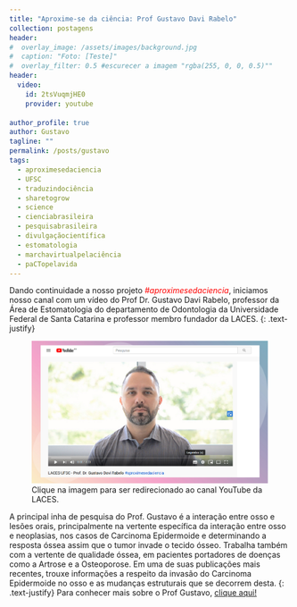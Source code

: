 ```yaml
---
title: "Aproxime-se da ciência: Prof Gustavo Davi Rabelo"
collection: postagens
header:
#  overlay_image: /assets/images/background.jpg
#  caption: "Foto: [Teste]"
#  overlay_filter: 0.5 #escurecer a imagem "rgba(255, 0, 0, 0.5)""
header:
  video:
    id: 2tsVuqmjHE0
    provider: youtube

author_profile: true
author: Gustavo
tagline: ""
permalink: /posts/gustavo
tags:
  - aproximesedaciencia
  - UFSC
  - traduzindociência
  - sharetogrow
  - science
  - cienciabrasileira
  - pesquisabrasileira
  - divulgaçãocientífica
  - estomatologia
  - marchavirtualpelaciência
  - paCTopelavida
---
```

Dando continuidade a nosso projeto <span style="color:red"> *#aproximesedaciencia*</span>, iniciamos nosso canal com um vídeo do Prof Dr. Gustavo Davi Rabelo, professor da Área de Estomatologia do departamento de Odontologia da Universidade Federal de Santa Catarina e professor membro fundador da LACES.
{: .text-justify}

<figure>
    <a href="https://www.youtube.com/watch?v=2tsVuqmjHE0&t"><img src="/assets/images/youtube.jpg"></a>
    <figcaption>Clique na imagem para ser redirecionado ao canal YouTube da LACES.</figcaption>
</figure>

A principal inha de pesquisa do Prof. Gustavo é a interação entre osso e lesões orais, principalmente na vertente específica da interação entre osso e neoplasias, nos casos de Carcinoma Epidermoide e determinando a resposta óssea assim que o tumor invade o tecido ósseo. Trabalha também com a vertente de qualidade óssea, em pacientes portadores de doenças como a Artrose e a Osteoporose.
Em uma de suas publicações mais recentes, trouxe informações a respeito da invasão do Carcinoma Epidermoide no osso e as mudanças estruturais que se decorrem desta.
{: .text-justify}
Para conhecer mais sobre o Prof Gustavo, <a href="/equipe/gustavo/">clique aqui!</a>
